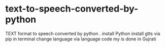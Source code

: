 # text-to-speech-converted-by-python
TEXT format to speech converted by python .
install Python 
install gtts via pip in terminal 
change language via language code my is done in Gujrati
